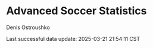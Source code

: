 # Advanced Soccer Statistics
Denis Ostroushko

<!-- gfm -->

Last successful data update: 2025-03-21 21:54:11 CST
